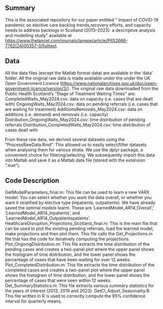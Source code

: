 ## Summary
This is the associated repository for our paper entitled " Impact of COVID-19 pandemic on elective care backlog trends,recovery efforts, and capacity needs to address backlogs in Scotland (2013–2023): a descriptive analysis and modelling study" available at https://www.thelancet.com/journals/lanepe/article/PIIS2666-7762(24)00357-0/fulltext.

## Data
All the data files (except the Matlab format data) are available in the ‘data’ folder. All the original raw data is made available under the under the UK Open Government Licence (https://www.nationalarchives.gov.uk/doc/open-government-licence/version/3/). The original raw data downloaded from the Public Health Scotland’s “Stage of Treatment Waiting Times” are:
CompletedWaits_May2024.csv: data on capacity (i.e. cases that are dealt with)
OngoingWaits_May2024.csv: data on pending referrals (i.e. cases that are waiting for treatment)
AdditionsRemovals_May2024.csv: data on additions (i.e. demand) and removals (i.e. capacity)
Distribution_OngoingWaits_May2024.csv: time distribution of pending referrals
Distribution_CompletedWaits_May2024.csv: time distribution of cases dealt with

From these raw data, we derived several datasets using the “ProcessRawData.Rmd”. This allowed us to easily select/filter datasets when analysing them for various strata. We use the dplyr package, a convenient choice for filtering/selecting. We subsequently import this data into Matlab and save it as a Matlab data file (stored with the extension “.mat”). 

## Code Description
GetModelParameters_final.m: This file can be used to learn a new VARX model. You can select whether you want the data overall, or whether you want it stratified by elective type (inpatients; outpatients). We have already saved the optimal models learnt. These are ‘LearnedModel_AR14_Overall’,’ ‘LearnedModel_AR14_Inpatients’, and ‘LearnedModel_AR14_Outpatientspatients’.
HealthcareDisruption_Projections_Scotland_final.m: This is the main file that can be used to plot the existing pending referrals, load the learned model, make projections and then plot them. This file calls the Get_Projections.m file that has the code for iteratively computing the projections.
Plot_OngoingDistribution.m: This file extracts the time distribution of the pending cases and creates a two-panel plot where the upper panel shows the histogram of time distribution, and the lower panel shows the percentage of cases that have been waiting for over 12 weeks.
Plot_CompletedDistribution.m: This file extracts the time distribution of the completed cases and creates a two-panel plot where the upper panel shows the histogram of time distribution, and the lower panel shows the percentage of cases that were seen within 12 weeks.
Get_SummaryStatistics.m: This file extracts various summary statistics for the years of interest (2013, 2019 and 2023).
GetCI_Adjust_Seasonality.R: This file written in R is used to correctly compute the 95% confidence interval for quarterly means.
